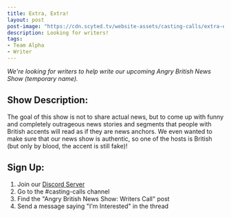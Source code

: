 ```yaml
---
title: Extra, Extra!
layout: post
post-image: "https://cdn.scyted.tv/website-assets/casting-calls/extra-extra.jpg"
description: Looking for writers!
tags:
- Team Alpha
- Writer
---
```


*We're looking for writers to help write our upcoming Angry British News Show (temporary name).*

## Show Description:

The goal of this show is not to share actual news, but to come up with funny and completely outrageous news stories and segments that people with British accents will read as if they are news anchors. We even wanted to make sure that our news show is authentic, so one of the hosts is British (but only by blood, the accent is still fake)!

## Sign Up:
1. Join our [Discord Server](https://discord.gg/yrr7tEJNDr)
2. Go to the #casting-calls channel
3. Find the "Angry British News Show: Writers Call" post
4. Send a message saying "I'm Interested" in the thread